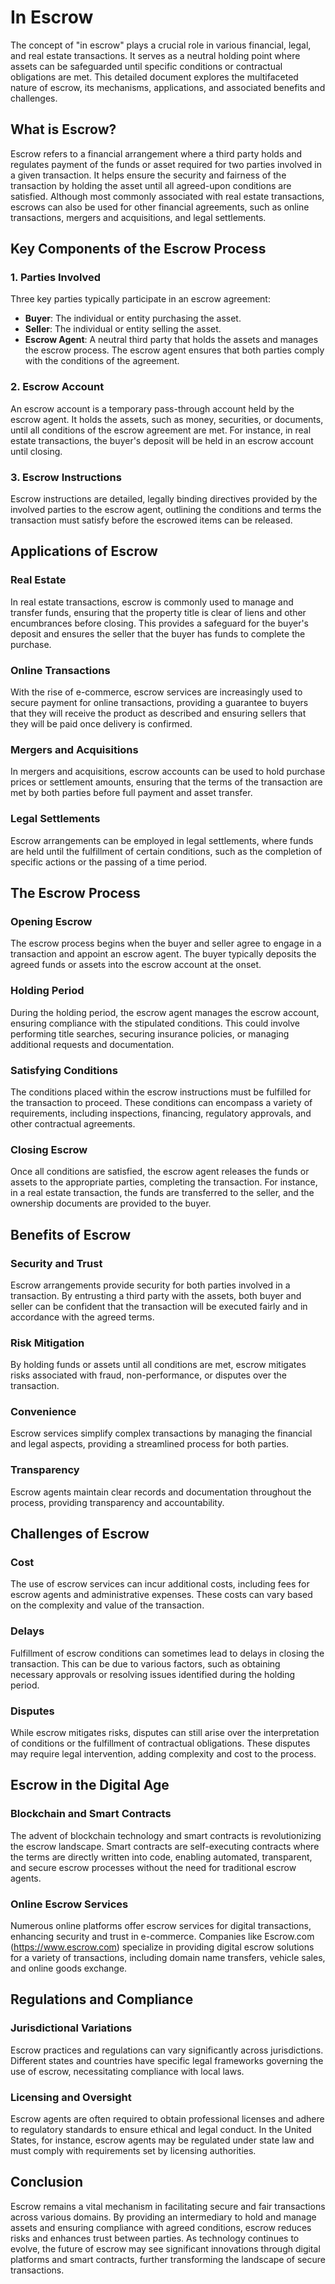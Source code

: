 # In Escrow

The concept of "in escrow" plays a crucial role in various financial, legal, and real estate transactions. It serves as a neutral holding point where assets can be safeguarded until specific conditions or contractual obligations are met. This detailed document explores the multifaceted nature of escrow, its mechanisms, applications, and associated benefits and challenges.

## What is Escrow?

Escrow refers to a financial arrangement where a third party holds and regulates payment of the funds or asset required for two parties involved in a given transaction. It helps ensure the security and fairness of the transaction by holding the asset until all agreed-upon conditions are satisfied. Although most commonly associated with real estate transactions, escrows can also be used for other financial agreements, such as online transactions, mergers and acquisitions, and legal settlements.

## Key Components of the Escrow Process

### 1. Parties Involved
Three key parties typically participate in an escrow agreement:
- **Buyer**: The individual or entity purchasing the asset.
- **Seller**: The individual or entity selling the asset.
- **Escrow Agent**: A neutral third party that holds the assets and manages the escrow process. The escrow agent ensures that both parties comply with the conditions of the agreement.

### 2. Escrow Account
An escrow account is a temporary pass-through account held by the escrow agent. It holds the assets, such as money, securities, or documents, until all conditions of the escrow agreement are met. For instance, in real estate transactions, the buyer's deposit will be held in an escrow account until closing.

### 3. Escrow Instructions
Escrow instructions are detailed, legally binding directives provided by the involved parties to the escrow agent, outlining the conditions and terms the transaction must satisfy before the escrowed items can be released.

## Applications of Escrow

### Real Estate
In real estate transactions, escrow is commonly used to manage and transfer funds, ensuring that the property title is clear of liens and other encumbrances before closing. This provides a safeguard for the buyer's deposit and ensures the seller that the buyer has funds to complete the purchase.

### Online Transactions
With the rise of e-commerce, escrow services are increasingly used to secure payment for online transactions, providing a guarantee to buyers that they will receive the product as described and ensuring sellers that they will be paid once delivery is confirmed.

### Mergers and Acquisitions
In mergers and acquisitions, escrow accounts can be used to hold purchase prices or settlement amounts, ensuring that the terms of the transaction are met by both parties before full payment and asset transfer.

### Legal Settlements
Escrow arrangements can be employed in legal settlements, where funds are held until the fulfillment of certain conditions, such as the completion of specific actions or the passing of a time period.

## The Escrow Process

### Opening Escrow
The escrow process begins when the buyer and seller agree to engage in a transaction and appoint an escrow agent. The buyer typically deposits the agreed funds or assets into the escrow account at the onset.

### Holding Period
During the holding period, the escrow agent manages the escrow account, ensuring compliance with the stipulated conditions. This could involve performing title searches, securing insurance policies, or managing additional requests and documentation.

### Satisfying Conditions
The conditions placed within the escrow instructions must be fulfilled for the transaction to proceed. These conditions can encompass a variety of requirements, including inspections, financing, regulatory approvals, and other contractual agreements.

### Closing Escrow
Once all conditions are satisfied, the escrow agent releases the funds or assets to the appropriate parties, completing the transaction. For instance, in a real estate transaction, the funds are transferred to the seller, and the ownership documents are provided to the buyer.

## Benefits of Escrow

### Security and Trust
Escrow arrangements provide security for both parties involved in a transaction. By entrusting a third party with the assets, both buyer and seller can be confident that the transaction will be executed fairly and in accordance with the agreed terms.

### Risk Mitigation
By holding funds or assets until all conditions are met, escrow mitigates risks associated with fraud, non-performance, or disputes over the transaction.

### Convenience
Escrow services simplify complex transactions by managing the financial and legal aspects, providing a streamlined process for both parties.

### Transparency
Escrow agents maintain clear records and documentation throughout the process, providing transparency and accountability.

## Challenges of Escrow

### Cost
The use of escrow services can incur additional costs, including fees for escrow agents and administrative expenses. These costs can vary based on the complexity and value of the transaction.

### Delays
Fulfillment of escrow conditions can sometimes lead to delays in closing the transaction. This can be due to various factors, such as obtaining necessary approvals or resolving issues identified during the holding period.

### Disputes
While escrow mitigates risks, disputes can still arise over the interpretation of conditions or the fulfillment of contractual obligations. These disputes may require legal intervention, adding complexity and cost to the process.

## Escrow in the Digital Age

### Blockchain and Smart Contracts
The advent of blockchain technology and smart contracts is revolutionizing the escrow landscape. Smart contracts are self-executing contracts where the terms are directly written into code, enabling automated, transparent, and secure escrow processes without the need for traditional escrow agents.

### Online Escrow Services
Numerous online platforms offer escrow services for digital transactions, enhancing security and trust in e-commerce. Companies like Escrow.com (https://www.escrow.com) specialize in providing digital escrow solutions for a variety of transactions, including domain name transfers, vehicle sales, and online goods exchange.

## Regulations and Compliance

### Jurisdictional Variations
Escrow practices and regulations can vary significantly across jurisdictions. Different states and countries have specific legal frameworks governing the use of escrow, necessitating compliance with local laws.

### Licensing and Oversight
Escrow agents are often required to obtain professional licenses and adhere to regulatory standards to ensure ethical and legal conduct. In the United States, for instance, escrow agents may be regulated under state law and must comply with requirements set by licensing authorities.

## Conclusion

Escrow remains a vital mechanism in facilitating secure and fair transactions across various domains. By providing an intermediary to hold and manage assets and ensuring compliance with agreed conditions, escrow reduces risks and enhances trust between parties. As technology continues to evolve, the future of escrow may see significant innovations through digital platforms and smart contracts, further transforming the landscape of secure transactions.